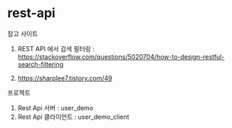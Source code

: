 # rest-api

참고 사이트

1. REST API 에서 검색 필터링 : https://stackoverflow.com/questions/5020704/how-to-design-restful-search-filtering

2. https://sharplee7.tistory.com/49



프로젝트

1. Rest Api 서버 : user_demo
2. Rest Api 클라이언트 : user_demo_client
